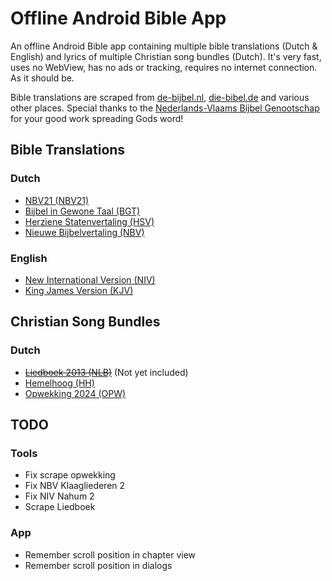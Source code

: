 # Offline Android Bible App
An offline Android Bible app containing multiple bible translations (Dutch & English) and lyrics of multiple Christian song bundles (Dutch). It's very fast, uses no WebView, has no ads or tracking, requires no internet connection. As it should be.

Bible translations are scraped from [de-bijbel.nl](https://de-bijbel.nl/), [die-bibel.de](https://die-bibel.de/) and various other places. Special thanks to the [Nederlands-Vlaams Bijbel Genootschap](https://www.bijbelgenootschap.nl/) for your good work spreading Gods word!

## Bible Translations

### Dutch
- [NBV21 (NBV21)](https://www.debijbel.nl/bijbel/NBV21/GEN.1)
- [Bijbel in Gewone Taal (BGT)](https://www.debijbel.nl/bijbel/BGT/GEN.1)
- [Herziene Statenvertaling (HSV)](https://www.debijbel.nl/bijbel/HSV/GEN.1)
- [Nieuwe Bijbelvertaling (NBV)](https://www.debijbel.nl/bijbel/NBV/GEN.1)

### English
- [New International Version (NIV)](https://www.die-bibel.de/bibel/NIV/GEN.1)
- [King James Version (KJV)](https://www.die-bibel.de/bibel/KJV/GEN.1)

## Christian Song Bundles

### Dutch
- ~~[Liedboek 2013 (NLB)](https://kerkliedwiki.nl/Liedboek_2013/Inhoud)~~ (Not yet included)
- [Hemelhoog (HH)](https://kerkliedwiki.nl/Hemelhoog/Inhoud)
- [Opwekking 2024 (OPW)](https://kerkliedwiki.nl/Opwekkingsliederen/Inhoud)

## TODO

### Tools
- Fix scrape opwekking
- Fix NBV Klaagliederen 2
- Fix NIV Nahum 2
- Scrape Liedboek

### App
- Remember scroll position in chapter view
- Remember scroll position in dialogs
